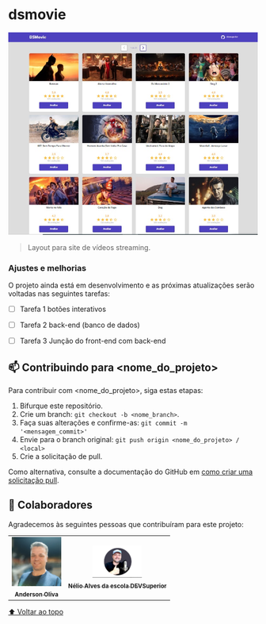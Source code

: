 # dsmovie

<img src="./dsmovie.img.jpeg" alt="dsmovie">

> Layout para site de vídeos streaming.

### Ajustes e melhorias

O projeto ainda está em desenvolvimento e as próximas atualizações serão voltadas nas seguintes tarefas:

- [ ] Tarefa 1 botões interativos
- [ ] Tarefa 2 back-end (banco de dados)
- [ ] Tarefa 3 Junção do front-end com back-end


## 📫 Contribuindo para <nome_do_projeto>
<!---Se o seu README for longo ou se você tiver algum processo ou etapas específicas que deseja que os contribuidores sigam, considere a criação de um arquivo CONTRIBUTING.md separado--->
Para contribuir com <nome_do_projeto>, siga estas etapas:

1. Bifurque este repositório.
2. Crie um branch: `git checkout -b <nome_branch>`.
3. Faça suas alterações e confirme-as: `git commit -m '<mensagem_commit>'`
4. Envie para o branch original: `git push origin <nome_do_projeto> / <local>`
5. Crie a solicitação de pull.

Como alternativa, consulte a documentação do GitHub em [como criar uma solicitação pull](https://help.github.com/en/github/collaborating-with-issues-and-pull-requests/creating-a-pull-request).

## 🤝 Colaboradores

Agradecemos às seguintes pessoas que contribuíram para este projeto:

<table>
  <tr>
    <td align="center">
      <a href="https://www.linkedin.com/in/anderson-oliva/">
        <img src="./meuperfil.img.jpeg" width="100px;" alt="Foto de Anderson Oliva no Linkedin"/><br>
        <sub>
          <b>Anderson Oliva</b>
        </sub>
      </a>
    </td>
    <td align="center">
      <a href="https://www.linkedin.com/in/nelio-alves/">
        <img src="nelioalves.img" width="100px;" alt="Foto de Nélio Alves no Linkedin"/><br>
        <sub>
          <b>Nélio Alves da escola DEVSuperior</b>
        </sub>
      </a>
    </td>
  </tr>
</table>

[⬆ Voltar ao topo](#nome-do-projeto)<br>